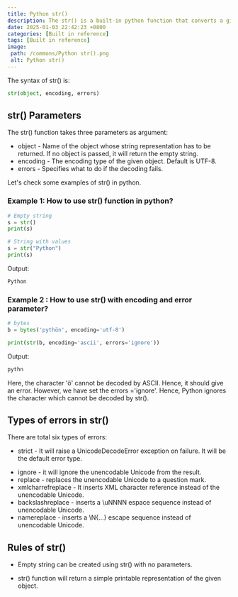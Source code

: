 ```yaml
---
title: Python str()
description: The str() is a built-in python function that converts a given value into a string.
date: 2025-01-03 22:42:23 +0800
categories: [Built in reference]
tags: [Built in reference]
image:
 path: /commons/Python str().png
 alt: Python str()
---
```


The syntax of str() is:

```python
str(object, encoding, errors)

```

## str() Parameters

The str() function takes three parameters as argument:

* object \- Name of the object whose string representation has to be returned. If no object is passed, it will return the empty string.   
* encoding \- The encoding type of the given object. Default is UTF-8.  
* errors \- Specifies what to do if the decoding fails.

Let's check some examples of  str() in python.

### Example 1: How to use str() function in python?

```python
# Empty string
s = str()
print(s)

# String with values
s = str("Python")
print(s)

```

Output:

```python
Python

```

### Example 2 :  How to use str() with encoding and error parameter?

```python
# bytes
b = bytes('pythön', encoding='utf-8')

print(str(b, encoding='ascii', errors='ignore'))

```

Output:

```python
pythn
```

Here, the character 'ö' cannot be decoded by ASCII. Hence, it should give an error. However, we have set the errors \='ignore'. Hence, Python ignores the character which cannot be decoded by str().

<script type="text/javascript">
	atOptions = {
		'key' : 'f934c5057f4cfe34762901514605d248',
		'format' : 'iframe',
		'height' : 180,
		'width' : 800,
		'params' : {}
	};
</script>
<script type="text/javascript" src="//www.highperformanceformat.com/f934c5057f4cfe34762901514605d248/invoke.js"></script>
## Types of errors in str() 

There are total six types of errors:

* strict \- It will raise a UnicodeDecodeError exception on failure. It will be the default error type.  
<script type="text/javascript">
	atOptions = {
		'key' : 'f934c5057f4cfe34762901514605d248',
		'format' : 'iframe',
		'height' : 180,
		'width' : 800,
		'params' : {}
	};
</script>
<script type="text/javascript" src="//www.highperformanceformat.com/f934c5057f4cfe34762901514605d248/invoke.js"></script>
* ignore \- it will ignore the unencodable Unicode from the result.  
* replace \- replaces the unencodable Unicode to a question mark.  
* xmlcharrefreplace \- It inserts XML character reference instead of the unencodable Unicode.  
* backslashreplace \- inserts a \\uNNNN espace sequence instead of unencodable Unicode.  
* namereplace \- inserts a \\N{...} escape sequence instead of unencodable Unicode.

## Rules of str()

* Empty string can be created using str() with no parameters.  
<script type="text/javascript">
	atOptions = {
		'key' : 'f934c5057f4cfe34762901514605d248',
		'format' : 'iframe',
		'height' : 180,
		'width' : 800,
		'params' : {}
	};
</script>
<script type="text/javascript" src="//www.highperformanceformat.com/f934c5057f4cfe34762901514605d248/invoke.js"></script>
* str() function will return a simple printable representation of the given object.